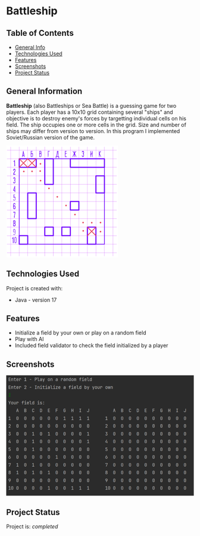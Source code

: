 # Battleship

## Table of Contents
* [General Info](#general-information)
* [Technologies Used](#technologies-used)
* [Features](#features)
* [Screenshots](#screenshots)
* [Project Status](#project-status)


## General Information
**Battleship** (also Battleships or Sea Battle) is a guessing game for two players. 
Each player has a 10x10 grid containing several "ships" and objective is to destroy enemy's forces by targetting individual cells on his field. 
The ship occupies one or more cells in the grid. Size and number of ships may differ from version to version. 
In this program I implemented Soviet/Russian version of the game.

![Example screenshot](./img/Game.png)


## Technologies Used
Project is created with:

- Java - version 17


## Features
- Initialize a field by your own or play on a random field
- Play with AI
- Included field validator to check the field initialized by a player


## Screenshots
![Example screenshot](./img/Example.png)



## Project Status
Project is: _completed_ 
